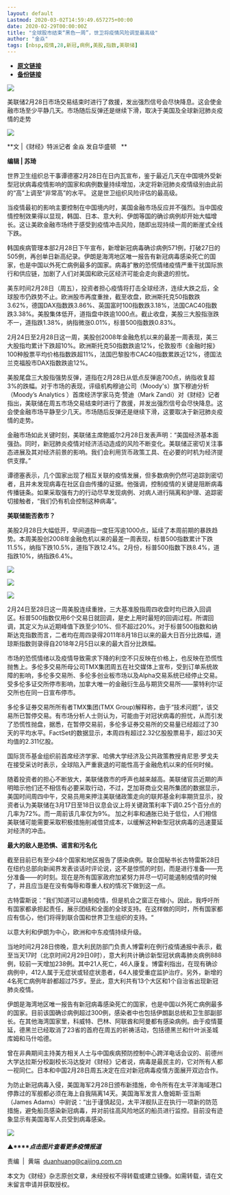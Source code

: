 ```yaml
---
layout: default
Lastmod: 2020-03-02T14:59:49.657275+00:00
date: 2020-02-29T00:00:00Z
title: "全球股市结束“黑色一周”，世卫将疫情风险调至最高级"
author: "金焱"
tags: [nbsp,疫情,28,新冠,病例,美股,指数,美联储]
---
```


* [**原文链接**](https://mp.weixin.qq.com/s/jOfawFPrXTTMR1GpyZvbVw)
* [**备份链接**](http://archive.today/oRzA2)


![](/images/post/77e6cfb5c7ef66e00d9bd04f74961594.jpg)

美联储2月28日市场交易结束时进行了救援，发出强烈信号会尽快降息。这会使金融市场至少平静几天。市场随后反弹还是继续下滑，取决于美国及全球新冠肺炎疫情的走势

![](/images/post/7acceab2ecc84b71d1f570e108fb9bcb.jpg)

  

**文 |《财经》特派记者 金焱 发自华盛顿   **

**编辑 | 苏琦**

世界卫生组织总干事谭德塞2月28日在日内瓦宣布，鉴于最近几天在中国境外受新型冠状病毒疫情影响的国家和病例数量持续增加，决定将新冠肺炎疫情级别由此前的“高”上调至“非常高”的水平。 这是世卫组织风险评估的最高级。

当疫情最初的影响主要控制在中国境内时，美国金融市场反应并不强烈。当中国疫情控制效果得以显现，韩国、日本、意大利、伊朗等国的确诊病例却开始大幅增长。这让美欧金融市场终于感受到疫情冲击风险，随即出现持续一周的断崖式全线下跌。

韩国疾病管理本部2月28日下午宣布，新增新冠病毒确诊病例571例，打破27日的505例，再创单日新高纪录。伊朗是海湾地区唯一报告有新冠病毒感染死亡的国家，也是中国以外死亡病例最多的国家。病毒扩散的恐慌情绪疫情严重干扰国际旅行和供应链，加剧了人们对美国和欧元区经济可能会走向衰退的担忧。

美东时间2月28日（周五），投资者担心疫情将打击全球经济，连续大跌之后，全球股市仍跌势不止。欧洲股市再度重挫，截至收盘，欧洲斯托克50指数跌3.62%，德国DAX指数跌3.86%、英国富时100指数跌3.18%，法国CAC40指数跌3.38%。美股集体低开，道指盘中跌逾1000点。截止收盘，美股三大股指涨跌不一，道指跌1.38%，纳指微涨0.01%，标普500指数跌0.83%。

2月24日至2月28日这一周，美股创2008年金融危机以来的最差一周表现，美三大股指均累计下跌超10%。欧洲斯托克50指数跌逾12%，伦敦股市《金融时报》100种股票平均价格指数跌超11%，法国巴黎股市CAC40指数累跌近12%，德国法兰克福股市DAX指数跌逾12%。

美股尾盘三大股指强势反弹，道指在2月28日从低点反弹逾700点，纳指收复超3%的跌幅。对于市场的表现，评级机构穆迪公司（Moody's）旗下穆迪分析（Moody’s Analytics ）首席经济学家马克·赞迪（Mark Zandi）对《财经》记者指出，美联储在周五市场交易结束时进行了救援，并发出强烈信号会尽快降息。这会使金融市场平静至少几天。市场随后反弹还是继续下滑，这要取决于新冠肺炎疫情的走势。

金融市场如此关键时刻，美联储主席鲍威尔2月28日发表声明：“美国经济基本面强劲。同时，新冠肺炎疫情对经济活动造成的风险不断变化。美联储正密切关注事态进展及其对经济前景的影响。我们会利用货币政策工具、在必要的时机为经济提供支撑。”

谭德塞表示，几个国家出现了相互关联的疫情发展，但多数病例仍然可追踪到密切者，且并未发现病毒在社区自由传播的证据。他强调，控制疫情的关键是阻断病毒传播链条。如果采取强有力的行动尽早发现病例、对病人进行隔离和护理、追踪密切接触者，“我们仍有机会控制这种病毒”。

**美联储能否救市？**

美股2月28日大幅低开，早间道指一度狂泻逾1000点，延续了本周前期的暴跌趋势。本周美股创2008年金融危机以来的最差一周表现，标普500指数累计下跌11.5%，纳指下跌10.5%，道指下跌12.4%。2月份，标普500指数下跌8.4%，道指跌10%，纳指跌6.4%。

![](/images/post/567a5ea1f935e89628199050ead3b63d.jpg)

![](/images/post/745216129d003b496ddd4a14058208e2.jpg)

![](/images/post/4daa557d6c2faafd0ee4d8df45a06ec0.jpg)

2月24日至28日这一周美股连续重挫，三大基准股指周四收盘时均已跌入回调区。标普500指数仅用6个交易日就回调，是史上用时最短的回调过程。所谓回调，其定义为从近期峰值下跌至少10%、但不超过20%。对于标普500指数和纳斯达克指数而言，二者均在周四录得2011年8月18日以来的最大日百分比跌幅，道琼斯指数则录得自2018年2月5日以来的最大百分比跌幅。

市场的恐慌情绪以及疫情导致需求下降的利空不只反映在价格上，也反映在恐慌性抛售上。多伦多交易所母公司TMX集团周五在社交媒体上宣布，受到订单系统故障的影响，多伦多交易所、多伦多创业板市场以及Alpha交易系统已经停止交易。受多伦多证交所停市影响，加拿大唯一的金融衍生品与期货交易所——蒙特利尔证交所也在同一日宣布停市。

多伦多证券交易所所有者TMX集团(TMX Group)解释称，由于“技术问题”，该交易所已暂停交易。有市场分析人士则认为，可能由于对冠状病毒的担忧，从而引发了恐慌性抛盘，据悉，在暂停交易前，多伦多证券交易所的交易量已经超过了30天的平均水平。FactSet的数据显示，本周四有超过2.32亿股股票易手，超过30天均值的2.311亿股。

国际货币基金组织前首席经济学家、哈佛大学经济及公共政策教授肯尼思·罗戈夫在接受采访时表示，全球陷入严重衰退的可能性高于金融危机以来的任何时候。

随着投资者的担心不断放大，美联储救市的呼声也越来越高。美联储官员近期的声明暗示他们还不相信有必要采取行动，不过，芝加哥商业交易所集团的数据显示，美国时间周四中午，交易员用来押注美联储政策走向的联邦基金利率期货显示，投资者认为美联储在3月17日至18日议息会议上将关键政策利率下调0.25个百分点的几率为72%。而一周前该几率仅为9%。 加之利率和通胀已处于低位，人们相信美联储可能需要采取积极措施削减借贷成本，以缓解这种新型冠状病毒的迅速蔓延对经济的冲击。

**最大的敌人是恐惧、谣言和污名化**

截至目前已有至少48个国家和地区报告了感染病例。联合国秘书长古特雷斯28日在纽约总部向新闻界发表谈话时评论说，这不是惊慌的时刻，而是进行准备——充分准备——的时刻。现在是所有国家政府加紧努力并尽一切可能遏制疫情的时候了，并且应当是在没有侮辱和尊重人权的情况下做到这一点。

古特雷斯说：”我们知道可以遏制疫情，但是机会之窗正在缩小。因此，我呼吁所有国家都承担起责任，展示团结和全面的全球支持。在这样做的同时，所有国家都应有信心，他们将得到联合国和世界卫生组织的支持。“ 

以意大利和伊朗为中心，欧洲和中东疫情持续升级。

当地时间2月28日傍晚，意大利民防部门负责人博雷利在例行疫情通报中表示，截至当天17时（北京时间2月29日0时），意大利共计确诊新型冠状病毒肺炎病例888例，较前一天增加238例。其中21人死亡，46人康复。博雷利指出，在现有确诊病例中，412人属于无症状或轻症状患者，64人接受重症监护治疗。另外，新增的4名死亡病例年龄都超过75岁。至此，意大利共有13个大区和1个自治省出现新冠肺炎疫情。

伊朗是海湾地区唯一报告有新冠病毒感染死亡的国家，也是中国以外死亡病例最多的国家。目前该国确诊病例超过300例，感染者中也包括伊朗副总统和卫生部副部长。在其他海湾国家里，科威特、巴林、阿联酋和阿曼都有感染病例。由于疫情蔓延，德黑兰已经取消了23省的首府在周五的祈祷活动，包括德黑兰和什叶派圣城库姆和马什哈德。

曾在非典期间主持美方相关人士与中国疾病预防控制中心跨洋电话会议的、前德州大学达拉斯分校副校长冯达旋对《财经》记者说，病毒是最民主的，它对所有人都一视同仁。日本和中国2月28日周五决定在应对新冠病毒疫情方面展开双边合作。

为防止新冠病毒入侵，美国海军2月28日颁布新措施，命令所有在太平洋海域港口停靠过的军舰都必须在海上自我隔离14天。美国海军发言人詹姆斯·亚当斯（James Adams）中尉说：“出于谨慎起见，太平洋舰队正在执行一项新的防范措施，避免船员感染新冠病毒，并对前往高风险地区的船员进行监控。目前没有迹象显示有美国海军人员受到病毒感染。

[![](/images/post/4d24a5670c9a87791ea8b757d030c0d3.jpg)](https://mp.weixin.qq.com/mp/homepage?__biz=MjM5NDU5NTM4MQ==&hid=29&sn=21c0f34c737748fe3b2c372bb40ae622)

**▲****_点击图片查看更多疫情报道_**

  

  

责编  |  黄端  duanhuang@caijing.com.cn

本文为《财经》杂志原创文章，未经授权不得转载或建立镜像。如需转载，请在文末留言申请并获取授权。

